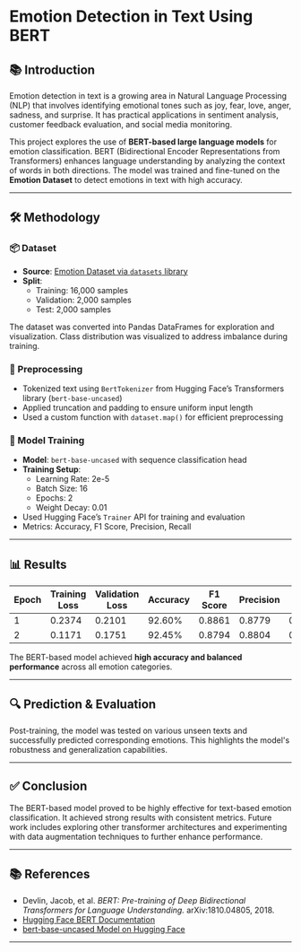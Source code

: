# Emotion Detection in Text Using BERT

## 📚 Introduction
Emotion detection in text is a growing area in Natural Language Processing (NLP) that involves identifying emotional tones such as joy, fear, love, anger, sadness, and surprise. It has practical applications in sentiment analysis, customer feedback evaluation, and social media monitoring.

This project explores the use of **BERT-based large language models** for emotion classification. BERT (Bidirectional Encoder Representations from Transformers) enhances language understanding by analyzing the context of words in both directions. The model was trained and fine-tuned on the **Emotion Dataset** to detect emotions in text with high accuracy.

---

## 🛠️ Methodology

### 📦 Dataset
- **Source**: [Emotion Dataset via `datasets` library](https://huggingface.co/datasets/dair-ai/emotion)
- **Split**:  
  - Training: 16,000 samples  
  - Validation: 2,000 samples  
  - Test: 2,000 samples  

The dataset was converted into Pandas DataFrames for exploration and visualization. Class distribution was visualized to address imbalance during training.

### 🔧 Preprocessing
- Tokenized text using `BertTokenizer` from Hugging Face’s Transformers library (`bert-base-uncased`)
- Applied truncation and padding to ensure uniform input length
- Used a custom function with `dataset.map()` for efficient preprocessing

### 🤖 Model Training
- **Model**: `bert-base-uncased` with sequence classification head
- **Training Setup**:
  - Learning Rate: 2e-5
  - Batch Size: 16
  - Epochs: 2
  - Weight Decay: 0.01
- Used Hugging Face’s `Trainer` API for training and evaluation
- Metrics: Accuracy, F1 Score, Precision, Recall

---

## 📊 Results

| Epoch | Training Loss | Validation Loss | Accuracy | F1 Score | Precision | Recall |
|-------|----------------|------------------|----------|-----------|------------|--------|
| 1     | 0.2374         | 0.2101           | 92.60%   | 0.8861    | 0.8779     | 0.8996 |
| 2     | 0.1171         | 0.1751           | 92.45%   | 0.8794    | 0.8804     | 0.8785 |

The BERT-based model achieved **high accuracy and balanced performance** across all emotion categories.

---

## 🔍 Prediction & Evaluation
Post-training, the model was tested on various unseen texts and successfully predicted corresponding emotions. This highlights the model's robustness and generalization capabilities.

---

## ✅ Conclusion
The BERT-based model proved to be highly effective for text-based emotion classification. It achieved strong results with consistent metrics. Future work includes exploring other transformer architectures and experimenting with data augmentation techniques to further enhance performance.

---


## 📚 References

- Devlin, Jacob, et al. *BERT: Pre-training of Deep Bidirectional Transformers for Language Understanding.* arXiv:1810.04805, 2018.
- [Hugging Face BERT Documentation](https://huggingface.co/docs/transformers/en/model_doc/bert)
- [bert-base-uncased Model on Hugging Face](https://huggingface.co/google-bert/bert-base-uncased)

---
